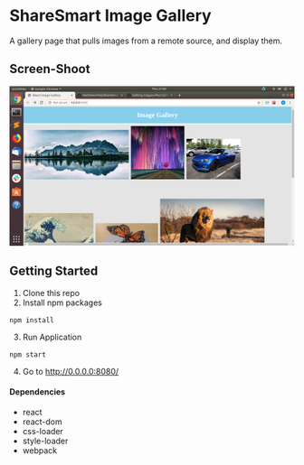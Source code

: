 # ShareSmart Image Gallery

A gallery page that pulls images from a remote source, and display them.

## Screen-Shoot

![image_1](https://github.com/MatthewYiHe/ShareSmart-ImageGallery/blob/master/public/home-page.png?raw=true)

## Getting Started

1. Clone this repo
2. Install npm packages
```
npm install
```
3. Run Application
```
npm start
```
4. Go to http://0.0.0.0:8080/

#### Dependencies

- react
- react-dom
- css-loader
- style-loader
- webpack


